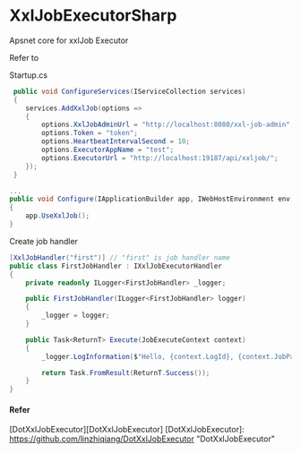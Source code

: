 # XxlJobExecutorSharp
 Apsnet core for xxlJob Executor

Refer to


Startup.cs
```csharp
 public void ConfigureServices(IServiceCollection services)
 {
	services.AddXxlJob(options =>
	{
		options.XxlJobAdminUrl = "http://localhost:8080/xxl-job-admin";
		options.Token = "token";
		options.HeartbeatIntervalSecond = 10;
		options.ExecutorAppName = "test";
		options.ExecutorUrl = "http://localhost:19187/api/xxljob/";
	});
 }

...
public void Configure(IApplicationBuilder app, IWebHostEnvironment env)
{
	app.UseXxlJob();
}
```

Create job handler
```csharp
[XxlJobHandler("first")] // "first" is job handler name
public class FirstJobHandler : IXxlJobExecutorHandler
{
	private readonly ILogger<FirstJobHandler> _logger;

	public FirstJobHandler(ILogger<FirstJobHandler> logger)
	{
		_logger = logger;
	}

	public Task<ReturnT> Execute(JobExecuteContext context)
	{
		_logger.LogInformation($"Hello, {context.LogId}, {context.JobParameter}");

		return Task.FromResult(ReturnT.Success());
	}
}
```

#### Refer
[DotXxlJobExecutor][DotXxlJobExecutor]
[DotXxlJobExecutor]: https://github.com/linzhiqiang/DotXxlJobExecutor "DotXxlJobExecutor"